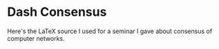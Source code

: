 # Dash Consensus

Here's the LaTeX source I used for a seminar I gave about consensus of computer networks.  

